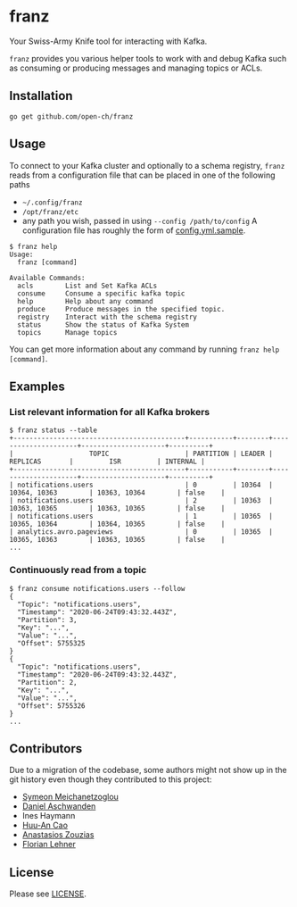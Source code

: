 # franz

Your Swiss-Army Knife tool for interacting with Kafka.

`franz` provides you various helper tools to work with and debug Kafka such as consuming or producing messages and
managing topics or ACLs.

## Installation
```console
go get github.com/open-ch/franz
```

## Usage
To connect to your Kafka cluster and optionally to a schema registry, `franz` reads from a configuration file that can be
placed in one of the following paths
- `~/.config/franz`
- `/opt/franz/etc`
- any path you wish, passed in using `--config /path/to/config`
A configuration file has roughly the form of [config.yml.sample](config.yml.sample).

```console
$ franz help
Usage:
  franz [command]

Available Commands:
  acls        List and Set Kafka ACLs
  consume     Consume a specific kafka topic
  help        Help about any command
  produce     Produce messages in the specified topic.
  registry    Interact with the schema registry
  status      Show the status of Kafka System
  topics      Manage topics
```

You can get more information about any command by running `franz help [command]`.

## Examples
### List relevant information for all Kafka brokers
```console
$ franz status --table
+-------------------------------------------+-----------+--------+---------------------+---------------------+----------+
|                   TOPIC                   | PARTITION | LEADER |      REPLICAS       |         ISR         | INTERNAL |
+-------------------------------------------+-----------+--------+---------------------+---------------------+----------+
| notifications.users                       | 0         | 10364  | 10364, 10363        | 10363, 10364        | false    |
| notifications.users                       | 2         | 10363  | 10363, 10365        | 10363, 10365        | false    |
| notifications.users                       | 1         | 10365  | 10365, 10364        | 10364, 10365        | false    |
| analytics.avro.pageviews                  | 0         | 10365  | 10365, 10363        | 10363, 10365        | false    |
...
```

### Continuously read from a topic
```console
$ franz consume notifications.users --follow
{
  "Topic": "notifications.users",
  "Timestamp": "2020-06-24T09:43:32.443Z",
  "Partition": 3,
  "Key": "...",
  "Value": "...",
  "Offset": 5755325
}
{
  "Topic": "notifications.users",
  "Timestamp": "2020-06-24T09:43:32.443Z",
  "Partition": 2,
  "Key": "...",
  "Value": "...",
  "Offset": 5755326
}
...
```

## Contributors
Due to a migration of the codebase, some authors might not show up in the git history even though they contributed to
this project:
- [Symeon Meichanetzoglou](https://github.com/symaras)
- [Daniel Aschwanden](https://github.com/nimdanitro)
- Ines Haymann
- [Huu-An Cao](https://github.com/Huuancao)
- [Anastasios Zouzias](https://github.com/zouzias)
- [Florian Lehner](https://github.com/florianl)

## License
Please see [LICENSE](LICENSE).
